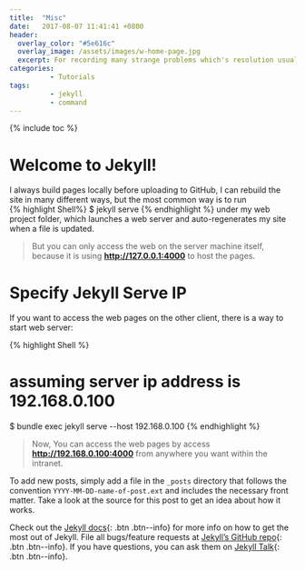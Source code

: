 ```yaml
---
title:  "Misc"
date:   2017-08-07 11:41:41 +0800
header:
  overlay_color: "#5e616c"
  overlay_image: /assets/images/w-home-page.jpg
  excerpt: For recording many strange problems which's resolution usually cannot be found on the Internet.
categories:
          - Tutorials
tags:          
          - jekyll
          - command
---
```



{% include toc %}

# Welcome to Jekyll!

I always build pages locally before uploading to GitHub, I can rebuild the site in many different ways, but the most common way is to run  
 {% highlight Shell%}
 $ jekyll serve 
 {% endhighlight %}
 under my web project folder, which launches a web server and auto-regenerates my site when a file is updated.

> But you can only access the web on the server machine itself, because it is using **http://127.0.0.1:4000** to host the pages.

# Specify Jekyll Serve IP
If you want to access the web pages on the other client, there is a way to start web server:
  
{% highlight Shell %}
# assuming server ip address is 192.168.0.100 
$ bundle exec jekyll serve --host 192.168.0.100
{% endhighlight %}

> Now, You can access the web pages by access **http://192.168.0.100:4000** from anywhere you want within the intranet.


To add new posts, simply add a file in the `_posts` directory that follows the convention `YYYY-MM-DD-name-of-post.ext` and includes the necessary front matter. Take a look at the source for this post to get an idea about how it works. 

Check out the [Jekyll docs][jekyll-docs]{: .btn .btn--info} for more info on how to get the most out of Jekyll. File all bugs/feature requests at [Jekyll’s GitHub repo][jekyll-gh]{: .btn .btn--info}. If you have questions, you can ask them on [Jekyll Talk][jekyll-talk]{: .btn .btn--info}.

[jekyll-docs]: https://jekyllrb.com/docs/home
[jekyll-gh]:   https://github.com/jekyll/jekyll
[jekyll-talk]: https://talk.jekyllrb.com/
